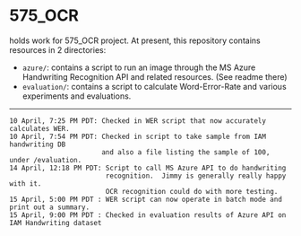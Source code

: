 # 575_OCR
holds work for 575_OCR project.
At present, this repository contains resources in 2 directories:
- `azure/`: contains a script to run an image through the MS Azure Handwriting Recognition API and related resources.  (See readme there)
- `evaluation/`: contains a script to calculate Word-Error-Rate and various experiments and evaluations.
---

    10 April, 7:25 PM PDT: Checked in WER script that now accurately calculates WER.
    10 April, 7:54 PM PDT: Checked in script to take sample from IAM handwriting DB
                           and also a file listing the sample of 100, under /evaluation.
    14 April, 12:18 PM PDT: Script to call MS Azure API to do handwriting
                            recognition.  Jimmy is generally really happy with it.
                            OCR recognition could do with more testing.
    15 April, 5:00 PM PDT : WER script can now operate in batch mode and print out a summary.
    15 April, 9:00 PM PDT : Checked in evaluation results of Azure API on IAM Handwriting dataset

